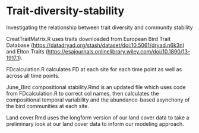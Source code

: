 # Trait-diversity-stability

Investigating the relationship between trait diversity and community stability


CreatTraitMatrix.R uses traits downloaded from European Bird Trait Database (https://datadryad.org/stash/dataset/doi:10.5061/dryad.n6k3n) and Elton Traits (https://esajournals.onlinelibrary.wiley.com/doi/10.1890/13-1917.1).

FDcalculation.R calculates FD at each site for each time point as well as across all time points.

June_Bird compositional stability.Rmd is an updated file which uses code from FDcalculation.R to correct col names, then calculates the compositional temporal variability and the abundance-based asynchony of the bird communities at each site. 

Land cover.Rmd uses the longform version of our land cover data to take a preliminary look at our land cover data to inform our modeling approach.

